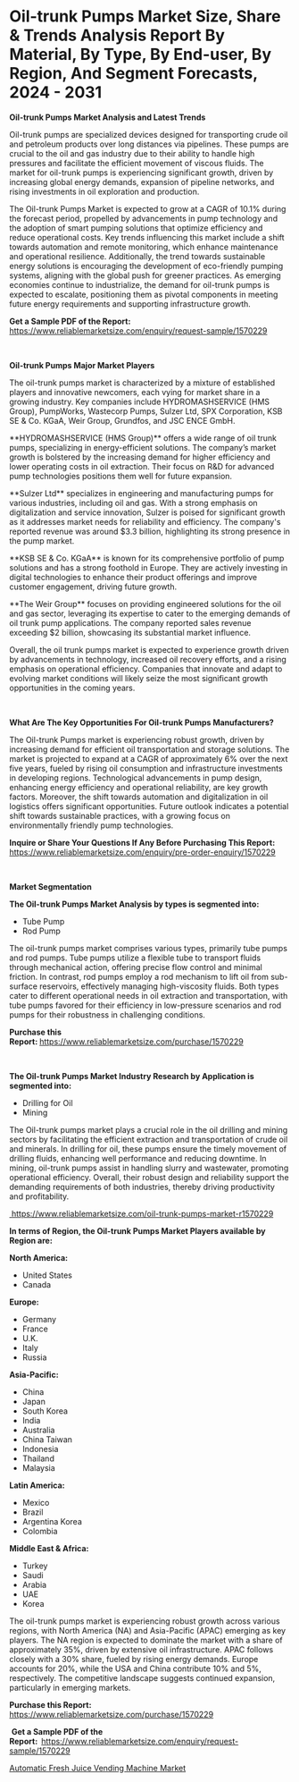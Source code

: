 <p><h1>Oil-trunk Pumps Market Size, Share & Trends Analysis Report By Material, By Type, By End-user, By Region, And Segment Forecasts, 2024 - 2031</h1></p><p><strong>Oil-trunk Pumps Market Analysis and Latest Trends</strong></p>
<p><p>Oil-trunk pumps are specialized devices designed for transporting crude oil and petroleum products over long distances via pipelines. These pumps are crucial to the oil and gas industry due to their ability to handle high pressures and facilitate the efficient movement of viscous fluids. The market for oil-trunk pumps is experiencing significant growth, driven by increasing global energy demands, expansion of pipeline networks, and rising investments in oil exploration and production.</p><p>The Oil-trunk Pumps Market is expected to grow at a CAGR of 10.1% during the forecast period, propelled by advancements in pump technology and the adoption of smart pumping solutions that optimize efficiency and reduce operational costs. Key trends influencing this market include a shift towards automation and remote monitoring, which enhance maintenance and operational resilience. Additionally, the trend towards sustainable energy solutions is encouraging the development of eco-friendly pumping systems, aligning with the global push for greener practices. As emerging economies continue to industrialize, the demand for oil-trunk pumps is expected to escalate, positioning them as pivotal components in meeting future energy requirements and supporting infrastructure growth.</p></p>
<p><strong>Get a Sample PDF of the Report:&nbsp;</strong> <a href="https://www.reliablemarketsize.com/enquiry/request-sample/1570229?utm_campaign=1897&utm_medium=2&utm_source=Github&utm_content=ia&utm_term=29122024&utm_id=oil-trunk-pumps">https://www.reliablemarketsize.com/enquiry/request-sample/1570229</a></p>
<p>&nbsp;</p>
<p><strong>Oil-trunk Pumps Major Market Players</strong></p>
<p><p>The oil-trunk pumps market is characterized by a mixture of established players and innovative newcomers, each vying for market share in a growing industry. Key companies include HYDROMASHSERVICE (HMS Group), PumpWorks, Wastecorp Pumps, Sulzer Ltd, SPX Corporation, KSB SE & Co. KGaA, Weir Group, Grundfos, and JSC ENCE GmbH.</p><p>**HYDROMASHSERVICE (HMS Group)** offers a wide range of oil trunk pumps, specializing in energy-efficient solutions. The company’s market growth is bolstered by the increasing demand for higher efficiency and lower operating costs in oil extraction. Their focus on R&D for advanced pump technologies positions them well for future expansion.</p><p>**Sulzer Ltd** specializes in engineering and manufacturing pumps for various industries, including oil and gas. With a strong emphasis on digitalization and service innovation, Sulzer is poised for significant growth as it addresses market needs for reliability and efficiency. The company's reported revenue was around $3.3 billion, highlighting its strong presence in the pump market.</p><p>**KSB SE & Co. KGaA** is known for its comprehensive portfolio of pump solutions and has a strong foothold in Europe. They are actively investing in digital technologies to enhance their product offerings and improve customer engagement, driving future growth.</p><p>**The Weir Group** focuses on providing engineered solutions for the oil and gas sector, leveraging its expertise to cater to the emerging demands of oil trunk pump applications. The company reported sales revenue exceeding $2 billion, showcasing its substantial market influence.</p><p>Overall, the oil trunk pumps market is expected to experience growth driven by advancements in technology, increased oil recovery efforts, and a rising emphasis on operational efficiency. Companies that innovate and adapt to evolving market conditions will likely seize the most significant growth opportunities in the coming years.</p></p>
<p>&nbsp;</p>
<p><strong>What Are The Key Opportunities For Oil-trunk Pumps Manufacturers?</strong></p>
<p><p>The Oil-trunk Pumps market is experiencing robust growth, driven by increasing demand for efficient oil transportation and storage solutions. The market is projected to expand at a CAGR of approximately 6% over the next five years, fueled by rising oil consumption and infrastructure investments in developing regions. Technological advancements in pump design, enhancing energy efficiency and operational reliability, are key growth factors. Moreover, the shift towards automation and digitalization in oil logistics offers significant opportunities. Future outlook indicates a potential shift towards sustainable practices, with a growing focus on environmentally friendly pump technologies.</p></p>
<p><strong>Inquire or Share Your Questions If Any Before Purchasing This Report:</strong> <a href="https://www.reliablemarketsize.com/enquiry/pre-order-enquiry/1570229?utm_campaign=1897&utm_medium=2&utm_source=Github&utm_content=ia&utm_term=29122024&utm_id=oil-trunk-pumps">https://www.reliablemarketsize.com/enquiry/pre-order-enquiry/1570229</a></p>
<p>&nbsp;</p>
<p><strong>Market Segmentation</strong></p>
<p><strong>The Oil-trunk Pumps Market Analysis by types is segmented into:</strong></p>
<p><ul><li>Tube Pump</li><li>Rod Pump</li></ul></p>
<p><p>The oil-trunk pumps market comprises various types, primarily tube pumps and rod pumps. Tube pumps utilize a flexible tube to transport fluids through mechanical action, offering precise flow control and minimal friction. In contrast, rod pumps employ a rod mechanism to lift oil from sub-surface reservoirs, effectively managing high-viscosity fluids. Both types cater to different operational needs in oil extraction and transportation, with tube pumps favored for their efficiency in low-pressure scenarios and rod pumps for their robustness in challenging conditions.</p></p>
<p><strong>Purchase this Report:&nbsp;</strong><a href="https://www.reliablemarketsize.com/purchase/1570229?utm_campaign=1897&utm_medium=2&utm_source=Github&utm_content=ia&utm_term=29122024&utm_id=oil-trunk-pumps">https://www.reliablemarketsize.com/purchase/1570229</a></p>
<p>&nbsp;</p>
<p><strong>The Oil-trunk Pumps Market Industry Research by Application is segmented into:</strong></p>
<p><ul><li>Drilling for Oil</li><li>Mining</li></ul></p>
<p><p>The Oil-trunk pumps market plays a crucial role in the oil drilling and mining sectors by facilitating the efficient extraction and transportation of crude oil and minerals. In drilling for oil, these pumps ensure the timely movement of drilling fluids, enhancing well performance and reducing downtime. In mining, oil-trunk pumps assist in handling slurry and wastewater, promoting operational efficiency. Overall, their robust design and reliability support the demanding requirements of both industries, thereby driving productivity and profitability.</p></p>
<p><a href="https://www.reliablemarketsize.com/oil-trunk-pumps-market-r1570229?utm_campaign=1897&utm_medium=2&utm_source=Github&utm_content=ia&utm_term=29122024&utm_id=oil-trunk-pumps">&nbsp;https://www.reliablemarketsize.com/oil-trunk-pumps-market-r1570229</a></p>
<p><strong>In terms of Region, the Oil-trunk Pumps Market Players available by Region are:</strong></p>
<p>
    <p> <strong> North America: </strong>
        <ul>
            <li>United States</li>
            <li>Canada</li>
        </ul>
        </p> 
    <p> <strong> Europe: </strong>
        <ul>
            <li>Germany</li>
            <li>France</li>
            <li>U.K.</li>
            <li>Italy</li>
            <li>Russia</li>
        </ul>
        </p> 
    <p> <strong> Asia-Pacific: </strong>
        <ul>
            <li>China</li>
            <li>Japan</li>
            <li>South Korea</li>
            <li>India</li>
            <li>Australia</li>
            <li>China Taiwan</li>
            <li>Indonesia</li>
            <li>Thailand</li>
            <li>Malaysia</li>
        </ul>
        </p> 
    <p> <strong> Latin America: </strong>
        <ul>
            <li>Mexico</li>
            <li>Brazil</li>
            <li>Argentina Korea</li>
            <li>Colombia</li>
        </ul>
        </p> 
    <p> <strong> Middle East & Africa: </strong>
        <ul>
            <li>Turkey</li>
            <li>Saudi</li>
            <li>Arabia</li>
            <li>UAE</li>
            <li>Korea</li>
        </ul>
    </p>
    </p>
<p><p>The oil-trunk pumps market is experiencing robust growth across various regions, with North America (NA) and Asia-Pacific (APAC) emerging as key players. The NA region is expected to dominate the market with a share of approximately 35%, driven by extensive oil infrastructure. APAC follows closely with a 30% share, fueled by rising energy demands. Europe accounts for 20%, while the USA and China contribute 10% and 5%, respectively. The competitive landscape suggests continued expansion, particularly in emerging markets.</p></p>
<p><strong>Purchase this Report: </strong><a href="https://www.reliablemarketsize.com/purchase/1570229?utm_campaign=1897&utm_medium=2&utm_source=Github&utm_content=ia&utm_term=29122024&utm_id=oil-trunk-pumps">https://www.reliablemarketsize.com/purchase/1570229</a></p>
<p>&nbsp;<strong>Get a Sample PDF of the Report:&nbsp;&nbsp;</strong><a href="https://www.reliablemarketsize.com/enquiry/request-sample/1570229?utm_campaign=1897&utm_medium=2&utm_source=Github&utm_content=ia&utm_term=29122024&utm_id=oil-trunk-pumps">https://www.reliablemarketsize.com/enquiry/request-sample/1570229</a></p>
<p><strong></strong></p>
<p><p><a href="https://github.com/ChiragRP21/Market-Research-Report-List-6/blob/main/automatic-fresh-juice-vending-machine-market.md?utm_campaign=1897&utm_medium=2&utm_source=Github&utm_content=ia&utm_term=29122024&utm_id=oil-trunk-pumps">Automatic Fresh Juice Vending Machine Market</a></p></p>